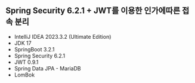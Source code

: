 <h2>Spring Security 6.2.1 + JWT를 이용한 인가에따른 접속 분리</h2>
<ul>
  <li>IntelliJ IDEA 2023.3.2 (Ultimate Edition)</li>
    <li>JDK 17</li>
  <li>SpringBoot 3.2.1</li>
  <li>Spring Security 6.2.1</li>
  <li>JWT 0.9.1</li>
  <li>Spring Data JPA - MariaDB</li>
  <li>LomBok</li>
</ul>
